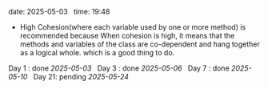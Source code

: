date: 2025-05-03  
time: 19:48  

- High Cohesion(where each variable used by one or more method) is recommended because When cohesion is high, it means that the methods and variables of the class are co-dependent and hang together as a logical whole. which is a good thing to do.

Day 1 : done *2025-05-03*  
Day 3 : done *2025-05-06*  
Day 7 : done *2025-05-10*  
Day 21: pending *2025-05-24*